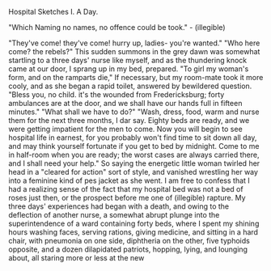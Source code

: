 Hospital Sketches
I.
A Day.

"Which Naming no names, no offence could be took." - (illegible)

"They've come! they've come! hurry up, ladies- you're wanted."
"Who here come? the rebels?"
This sudden summons in the grey dawn was somewhat startling to a three days' nurse like myself, and as the thundering knock came at our door, I sprang up in my bed, prepared.
"To girl my woman's form, and on the ramparts die,"
If necessary, but my room-mate took it more cooly, and as she began a rapid toilet, answered by bewildered question.
"Bless you, no child. it's the wounded from Fredericksburg; forty ambulances are at the door, and we shall have our hands full in fifteen minutes."
"What shall we have to do?"
"Wash, dress, food, warm and nurse them for the next three months, I dar say. Eighty beds are ready, and we were getting impatient for the men to come. Now you will begin to see hospital life in earnest, for you probably won't find time to sit down all day, and may think yourself fortunate if you get to bed by midnight. Come to me in half-room when you are ready; the worst cases are always carried there, and I shall need your help."
So saying the energetic little woman twirled her head in a "cleared for action" sort of style, and vanished wrestling her way into a feminine kind of pes jacket as she went.
I am free to confess that I had a realizing sense of the fact that my hospital bed was not a bed of roses just then, or the prospect before me one of (illegible) rapture. My three days' experiences had began with a death, and owing to the deflection of another nurse, a somewhat abrupt plunge into the superintendence of a ward containing forty beds, where I spent my shining hours washing faces, serving rations, giving medicine, and sitting in a hard chair, with pneumonia on one side, diphtheria on the other, five typhoids opposite, and a dozen dilapidated patriots, hopping, lying, and lounging about, all staring more or less at the new
 